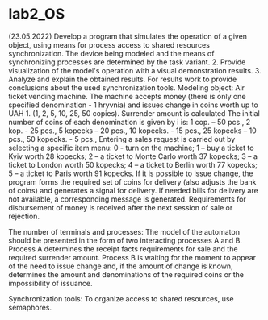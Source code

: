 # lab2_OS
(23.05.2022)
Develop a program that simulates the operation of a given object, using means for process access to shared resources synchronization. The device being modeled and the means of synchronizing processes are determined by the task variant. 2. Provide visualization of the model's operation with a visual demonstration results. 3. Analyze and explain the obtained results. For results work to provide conclusions about the used synchronization tools.
Modeling object: Air ticket vending machine.
The machine accepts money (there is only one specified denomination - 1 hryvnia) 
and issues change in coins worth up to UAH 1. (1, 2, 5, 10, 25, 50 copies). Surrender amount 
is calculated The initial number of coins of each denomination is given by i is: 
1 cop. – 50 pcs., 2 kop. - 25 pcs., 
5 kopecks – 20 pcs., 10 kopecks. - 15 pcs., 
25 kopecks – 10 pcs., 50 kopecks. - 5 pcs., 
Entering a sales request is carried out by selecting a specific item menu: 
0 - turn on the machine; 1 – buy a ticket to Kyiv worth 28 kopecks;
2 – a ticket to Monte Carlo worth 37 kopecks; 3 – a ticket to London worth 50 kopecks;
4 – a ticket to Berlin worth 77 kopecks; 5 – a ticket to Paris worth 91 kopecks.
If it is possible to issue change, the program forms the required set of coins for 
delivery (also adjusts the bank of coins) and generates a signal for delivery. If needed 
bills for delivery are not available, a corresponding message is generated. Requirements for 
disbursement of money is received after the next session of sale or rejection.

The number of terminals and processes: The model of the automaton should be presented in the form 
of two interacting processes A and B. Process A determines the receipt facts 
requirements for sale and the required surrender amount. Process B is waiting for the moment to appear
of the need to issue change and, if the amount of change is known, determines the amount and 
denominations of the required coins or the impossibility of issuance.

Synchronization tools: To organize access to shared resources, use semaphores.
